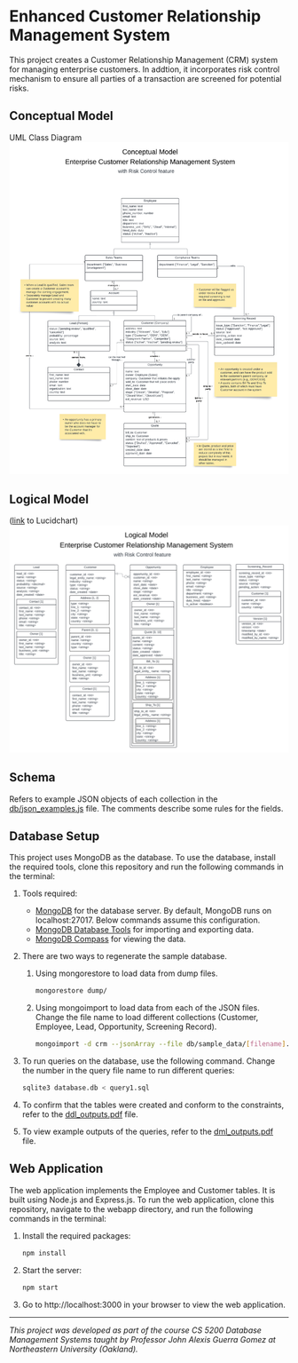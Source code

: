 # Enhanced Customer Relationship Management System

This project creates a Customer Relationship Management (CRM) system for managing enterprise customers. In addtion, it incorporates risk control mechanism to ensure all parties of a transaction are screened for potential risks.

<!-- The system is built using Node.js and Express.js, and uses [database name] as the database. -->

## Conceptual Model

UML Class Diagram
![UML Class Diagram](diagrams/uml.png)

## Logical Model

([link](https://lucid.app/lucidchart/2da1e4e2-e400-4acb-af34-0afa0a122638/edit?view_items=JWWowJgIFUbH&invitationId=inv_f5a92ee0-36d3-4dac-9cdf-52bdf0759fc8) to Lucidchart)
![Logical Model Diagram](diagrams/logical_model.png)

## Schema

Refers to example JSON objects of each collection in the [db/json_examples.js](db/json_examples.js) file. The comments describe some rules for the fields.

## Database Setup

This project uses MongoDB as the database. To use the database, install the required tools, clone this repository and run the following commands in the terminal:

1. Tools required:

   - [MongoDB](https://www.mongodb.com/try/download/community) for the database server. By default, MongoDB runs on localhost:27017. Below commands assume this configuration.
   - [MongoDB Database Tools](https://www.mongodb.com/try/download/database-tools) for importing and exporting data.
   - [MongoDB Compass](https://www.mongodb.com/try/download/compass) for viewing the data.

1. There are two ways to regenerate the sample database.

   1. Using mongorestore to load data from dump files.

      ```bash
      mongorestore dump/
      ```

   2. Using mongoimport to load data from each of the JSON files. Change the file name to load different collections (Customer, Employee, Lead, Opportunity, Screening Record).

      ```bash
      mongoimport -d crm --jsonArray --file db/sample_data/[filename].json --jsonArray
      ```

1. To run queries on the database, use the following command. Change the number in the query file name to run different queries:

   ```bash
   sqlite3 database.db < query1.sql
   ```

1. To confirm that the tables were created and conform to the constraints, refer to the [ddl_outputs.pdf](docs/ddl_outputs.pdf) file.

1. To view example outputs of the queries, refer to the [dml_outputs.pdf](docs/dml_outputs.pdf) file.

## Web Application

The web application implements the Employee and Customer tables. It is built using Node.js and Express.js. To run the web application, clone this repository, navigate to the webapp directory, and run the following commands in the terminal:

1. Install the required packages:

   ```bash
   npm install
   ```

2. Start the server:

   ```bash
   npm start
   ```

3. Go to http://localhost:3000 in your browser to view the web application.

---

_This project was developed as part of the course CS 5200 Database Management Systems taught by Professor John Alexis Guerra Gomez at Northeastern University (Oakland)._
